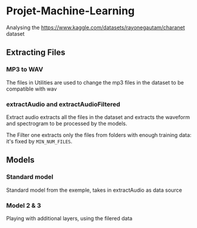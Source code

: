 # Projet-Machine-Learning
Analysing the https://www.kaggle.com/datasets/rayonegautam/charanet dataset

## Extracting Files

### MP3 to WAV

The files in Utilities are used to change the mp3 files in the dataset to be compatible with wav

### extractAudio and extractAudioFiltered

Extract audio extracts all the files in the dataset and extracts the waveform and spectrogram to be processed by the models.

The Filter one extracts only the files from folders with enough training data: it's fixed by `MIN_NUM_FILES`.

## Models

### Standard model

Standard model from the exemple, takes in extractAudio as data source

### Model 2 & 3

Playing with additional layers, using the filered data
